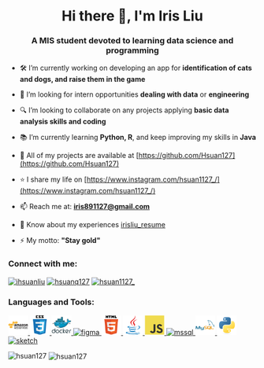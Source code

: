 <h1 align="center">Hi there 👋, I'm Iris Liu</h1>
<h3 align="center">A MIS student devoted to learning data science and programming</h3>

- 🛠 I’m currently working on developing an app for **identification of cats and dogs, and raise them in the game**

- 🤝 I’m looking for intern opportunities **dealing with data** or **engineering**

- 🔍 I’m looking to collaborate on any projects applying **basic data analysis skills and coding**

- 📚 I’m currently learning **Python, R**, and keep improving my skills in **Java**

- 📌 All of my projects are available at [https://github.com/Hsuan127](https://github.com/Hsuan127)

- ⭐️ I share my life on [https://www.instagram.com/hsuan1127_/](https://www.instagram.com/hsuan1127_/)

- 📫 Reach me at: **iris891127@gmail.com**

- 📄 Know about my experiences [irisliu_resume](https://docs.google.com/document/d/1Nk2jGU0hTUvSYKihluacZRFZh_7ZGWCN/edit?usp=sharing&ouid=100100405982932610315&rtpof=true&sd=true)

- ⚡ My motto: **"Stay gold"**

<h3 align="left">Connect with me:</h3>
<p align="left">
<a href="https://linkedin.com/in/ihsuanliu" target="blank"><img align="center" src="https://raw.githubusercontent.com/rahuldkjain/github-profile-readme-generator/master/src/images/icons/Social/linked-in-alt.svg" alt="ihsuanliu" height="30" width="40" /></a>
<a href="https://fb.com/hsuanq127" target="blank"><img align="center" src="https://raw.githubusercontent.com/rahuldkjain/github-profile-readme-generator/master/src/images/icons/Social/facebook.svg" alt="hsuanq127" height="30" width="40" /></a>
<a href="https://instagram.com/hsuan1127_" target="blank"><img align="center" src="https://raw.githubusercontent.com/rahuldkjain/github-profile-readme-generator/master/src/images/icons/Social/instagram.svg" alt="hsuan1127_" height="30" width="40" /></a>
</p>

<h3 align="left">Languages and Tools:</h3>
<p align="left"> <a href="https://aws.amazon.com" target="_blank" rel="noreferrer"> <img src="https://raw.githubusercontent.com/devicons/devicon/master/icons/amazonwebservices/amazonwebservices-original-wordmark.svg" alt="aws" width="40" height="40"/> </a> <a href="https://www.w3schools.com/css/" target="_blank" rel="noreferrer"> <img src="https://raw.githubusercontent.com/devicons/devicon/master/icons/css3/css3-original-wordmark.svg" alt="css3" width="40" height="40"/> </a> <a href="https://www.docker.com/" target="_blank" rel="noreferrer"> <img src="https://raw.githubusercontent.com/devicons/devicon/master/icons/docker/docker-original-wordmark.svg" alt="docker" width="40" height="40"/> </a> <a href="https://www.figma.com/" target="_blank" rel="noreferrer"> <img src="https://www.vectorlogo.zone/logos/figma/figma-icon.svg" alt="figma" width="40" height="40"/> </a> <a href="https://www.w3.org/html/" target="_blank" rel="noreferrer"> <img src="https://raw.githubusercontent.com/devicons/devicon/master/icons/html5/html5-original-wordmark.svg" alt="html5" width="40" height="40"/> </a> <a href="https://www.java.com" target="_blank" rel="noreferrer"> <img src="https://raw.githubusercontent.com/devicons/devicon/master/icons/java/java-original.svg" alt="java" width="40" height="40"/> </a> <a href="https://developer.mozilla.org/en-US/docs/Web/JavaScript" target="_blank" rel="noreferrer"> <img src="https://raw.githubusercontent.com/devicons/devicon/master/icons/javascript/javascript-original.svg" alt="javascript" width="40" height="40"/> </a> <a href="https://www.microsoft.com/en-us/sql-server" target="_blank" rel="noreferrer"> <img src="https://www.svgrepo.com/show/303229/microsoft-sql-server-logo.svg" alt="mssql" width="40" height="40"/> </a> <a href="https://www.mysql.com/" target="_blank" rel="noreferrer"> <img src="https://raw.githubusercontent.com/devicons/devicon/master/icons/mysql/mysql-original-wordmark.svg" alt="mysql" width="40" height="40"/> </a> <a href="https://www.python.org" target="_blank" rel="noreferrer"> <img src="https://raw.githubusercontent.com/devicons/devicon/master/icons/python/python-original.svg" alt="python" width="40" height="40"/> </a> <a href="https://www.sketch.com/" target="_blank" rel="noreferrer"> <img src="https://www.vectorlogo.zone/logos/sketchapp/sketchapp-icon.svg" alt="sketch" width="40" height="40"/> </a> </p>

<p><img align="left" src="https://github-readme-stats.vercel.app/api/top-langs?username=hsuan127&show_icons=true&locale=en&layout=compact" alt="hsuan127" /></p>

<p>&nbsp;<img align="center" src="https://github-readme-stats.vercel.app/api?username=hsuan127&show_icons=true&locale=en" alt="hsuan127" /></p>

<!--
**Hsuan127/Hsuan127** is a ✨ _special_ ✨ repository because its `README.md` (this file) appears on your GitHub profile.

Here are some ideas to get you started:

- 🔭 I’m currently working on ...
- 🌱 I’m currently learning ...
- 👯 I’m looking to collaborate on ...
- 🤔 I’m looking for help with ...
- 💬 Ask me about ...
- 📫 How to reach me: ...
- 😄 Pronouns: ...
- ⚡ Fun fact: ...
-->
